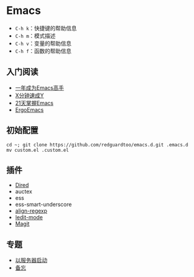 # Emacs

- `C-h k`：快捷键的帮助信息
- `C-h m`：模式描述
- `C-h v`：变量的帮助信息
- `C-h f`：函数的帮助信息


## 入门阅读

- [一年成为Emacs高手](https://github.com/redguardtoo/mastering-emacs-in-one-year-guide/blob/master/guide-zh.org)
- [X分钟速成Y](https://learnxinyminutes.com/docs/zh-cn/elisp-cn/)
- [21天掌握Emacs](http://book.emacs-china.org/)
- [ErgoEmacs](http://ergoemacs.org/index.html)

## 初始配置
```
cd ~; git clone https://github.com/redguardtoo/emacs.d.git .emacs.d
mv custom.el .custom.el
```

## 插件

- [Dired](dired.md)
- auctex
- ess
- ess-smart-underscore
- [align-regexp](align.md)
- [Iedit-mode](iedit.md)
- [Magit](magit.md)

## 专题

- [以服务器启动](server.md)
- [备忘](memo.md)

